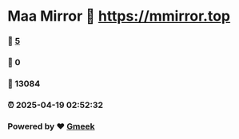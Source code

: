 # Maa Mirror :link: https://mmirror.top 
### :page_facing_up: [5](https://mmirror.top/tag.html) 
### :speech_balloon: 0 
### :hibiscus: 13084 
### :alarm_clock: 2025-04-19 02:52:32 
### Powered by :heart: [Gmeek](https://github.com/Meekdai/Gmeek)
